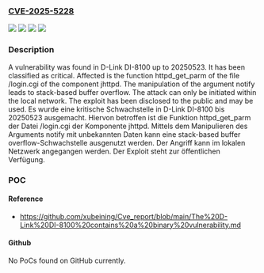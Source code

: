 ### [CVE-2025-5228](https://cve.mitre.org/cgi-bin/cvename.cgi?name=CVE-2025-5228)
![](https://img.shields.io/static/v1?label=Product&message=DI-8100&color=blue)
![](https://img.shields.io/static/v1?label=Version&message=20250523%20&color=brightgreen)
![](https://img.shields.io/static/v1?label=Vulnerability&message=Memory%20Corruption&color=brightgreen)
![](https://img.shields.io/static/v1?label=Vulnerability&message=Stack-based%20Buffer%20Overflow&color=brightgreen)

### Description

A vulnerability was found in D-Link DI-8100 up to 20250523. It has been classified as critical. Affected is the function httpd_get_parm of the file /login.cgi of the component jhttpd. The manipulation of the argument notify leads to stack-based buffer overflow. The attack can only be initiated within the local network. The exploit has been disclosed to the public and may be used.
Es wurde eine kritische Schwachstelle in D-Link DI-8100 bis 20250523 ausgemacht. Hiervon betroffen ist die Funktion httpd_get_parm der Datei /login.cgi der Komponente jhttpd. Mittels dem Manipulieren des Arguments notify mit unbekannten Daten kann eine stack-based buffer overflow-Schwachstelle ausgenutzt werden. Der Angriff kann im lokalen Netzwerk angegangen werden. Der Exploit steht zur öffentlichen Verfügung.

### POC

#### Reference
- https://github.com/xubeining/Cve_report/blob/main/The%20D-Link%20DI-8100%20contains%20a%20binary%20vulnerability.md

#### Github
No PoCs found on GitHub currently.

